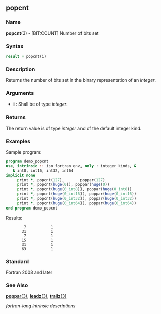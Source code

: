 ## popcnt

### **Name**

**popcnt**(3) - \[BIT:COUNT\] Number of bits set

### **Syntax**

```fortran
result = popcnt(i)
```

### **Description**

Returns the number of bits set in the binary representation of an
_integer_.

### **Arguments**

- **i**
  : Shall be of type _integer_.

### **Returns**

The return value is of type _integer_ and of the default integer kind.

### **Examples**

Sample program:

```fortran
program demo_popcnt
use, intrinsic :: iso_fortran_env, only : integer_kinds, &
   & int8, int16, int32, int64
implicit none
     print *, popcnt(127),       poppar(127)
     print *, popcnt(huge(0)), poppar(huge(0))
     print *, popcnt(huge(0_int8)), poppar(huge(0_int8))
     print *, popcnt(huge(0_int16)), poppar(huge(0_int16))
     print *, popcnt(huge(0_int32)), poppar(huge(0_int32))
     print *, popcnt(huge(0_int64)), poppar(huge(0_int64))
end program demo_popcnt
```

Results:

```text
        7           1
       31           1
        7           1
       15           1
       31           1
       63           1
```

### **Standard**

Fortran 2008 and later

### **See Also**

[**poppar**(3)](POPPAR),
[**leadz**(3)](LEADZ),
[**trailz**(3)](TRAILZ)

_fortran-lang intrinsic descriptions_
